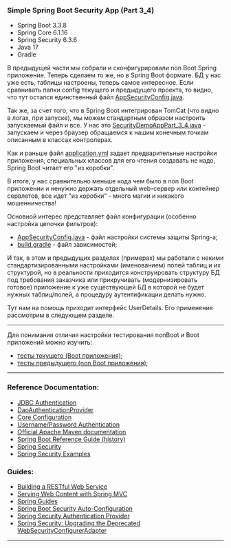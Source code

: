 ### Simple Spring Boot Security App (Part 3_4)

- Spring Boot 3.3.8
- Spring Core 6.1.16
- Spring Security 6.3.6
- Java 17
- Gradle

В предыдущей части мы собрали и сконфигурировали non Boot Spring приложение. Теперь сделаем то же, но в Spring Boot формате.
БД у нас уже есть, таблицы настроены, теперь самое интересное. Если сравнивать папки config текущего и предыдущего проекта,
то видно, что тут остался единственный файл [AppSecurityConfig.java](https://github.com/JcoderPaul/SPRING_SECURITY-Short_Guide/blob/master/Security_part_3_4/src/main/java/me/oldboy/config/AppSecurityConfig.java). 

Так же, за счет того, что в Spring Boot интегрирован TomCat (что видно в логах, при запуске), мы можем стандартным образом 
настроить запускаемый файл и все. У нас это [SecurityDemoAppPart_3_4.java](https://github.com/JcoderPaul/SPRING_SECURITY-Short_Guide/blob/master/Security_part_3_4/src/main/java/me/oldboy/SecurityDemoAppPart_3_4.java) - запускаем и через браузер обращаемся к нашим 
конечным точкам описанным в классах контролерах. 

Как и раньше файл [application.yml](https://github.com/JcoderPaul/SPRING_SECURITY-Short_Guide/blob/master/Security_part_3_4/src/main/resources/application.yml) задает предварительные настройки приложения, специальных классов для его чтения создавать 
не надо, Spring Boot читает его "из коробки". 

В итоге, у нас сравнительно меньше кода чем было в non Boot приложении и ненужно держать отдельный web-сервер или контейнер 
сервлетов, все идет "из коробки" - много магии и никакого мошенничества!

Основной интерес представляет файл конфигурации (особенно настройка цепочки фильтров):
- [AppSecurityConfig.java](https://github.com/JcoderPaul/SPRING_SECURITY-Short_Guide/blob/master/Security_part_3_4/src/main/java/me/oldboy/config/AppSecurityConfig.java) - файл настройки системы защиты Spring-a;
- [build.gradle](https://github.com/JcoderPaul/SPRING_SECURITY-Short_Guide/blob/master/Security_part_3_4/build.gradle) - файл зависимостей;

И так, в этом и предыдущих разделах (примерах) мы работали с некими стандартизированными настройками (именованием) полей 
таблиц и их структурой, но в реальности приходится конструировать структуру БД под требования заказчика или прикручивать
(модернизировать готовое) приложение к уже существующей БД в которой не будет нужных таблиц/полей, а процедуру аутентификации
делать нужно. 

Тут нам на помощь приходит интерфейс UserDetails. Его применение рассмотрим в следующем разделе.
________________________________________________________________________________________________________________________
Для понимания отличия настройки тестирования nonBoot и Boot приложений можно изучить:
- [тесты текущего (Boot приложения)](https://github.com/JcoderPaul/SPRING_SECURITY-Short_Guide/tree/master/Security_part_3_4/src/test);
- [тесты предыдущего (non Boot приложения)](https://github.com/JcoderPaul/SPRING_SECURITY-Short_Guide/tree/master/Security_part_3_3/src/test);
________________________________________________________________________________________________________________________
### Reference Documentation:

* [JDBC Authentication](https://docs.spring.io/spring-security/reference/servlet/authentication/passwords/jdbc.html#servlet-authentication-jdbc-datasource)
* [DaoAuthenticationProvider](https://docs.spring.io/spring-security/reference/servlet/authentication/passwords/dao-authentication-provider.html)
* [Core Configuration](https://docs.spring.io/spring-security/reference/servlet/oauth2/login/core.html)
* [Username/Password Authentication](https://docs.spring.io/spring-security/reference/servlet/authentication/passwords/index.html#publish-authentication-manager-bean)
* [Official Apache Maven documentation](https://maven.apache.org/guides/index.html)
* [Spring Boot Reference Guide (history)](https://docs.spring.io/spring-boot/docs/)
* [Spring Security](https://spring.io/projects/spring-security)
* [Spring Security Examples](https://spring.io/projects/spring-security#samples)

### Guides:

* [Building a RESTful Web Service](https://spring.io/guides/gs/rest-service/)
* [Serving Web Content with Spring MVC](https://spring.io/guides/gs/serving-web-content/)
* [Spring Guides](https://spring.io/guides)
* [Spring Boot Security Auto-Configuration](https://www.baeldung.com/spring-boot-security-autoconfiguration)
* [Spring Security Authentication Provider](https://www.baeldung.com/spring-security-authentication-provider)
* [Spring Security: Upgrading the Deprecated WebSecurityConfigurerAdapter](https://www.baeldung.com/spring-deprecated-websecurityconfigureradapter)
________________________________________________________________________________________________________________________